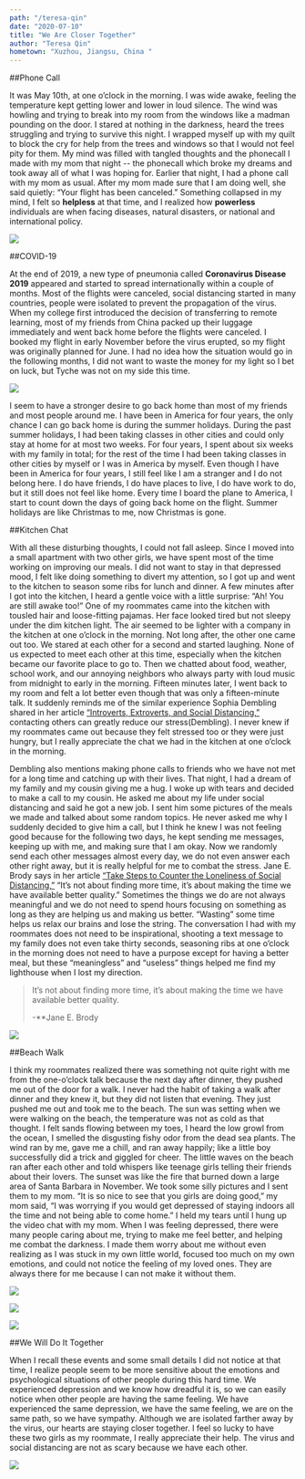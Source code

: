 ```yaml
---
path: "/teresa-qin"
date: "2020-07-10"
title: "We Are Closer Together"
author: "Teresa Qin"
hometown: "Xuzhou, Jiangsu, China "
---
```

##Phone Call

It was May 10th, at one o’clock in the morning. I was wide awake, feeling the temperature kept getting lower and lower in loud silence. The wind was howling and trying to break into my room from the windows like a madman pounding on the door. I stared at nothing in the darkness, heard the trees struggling and trying to survive this night. I wrapped myself up with my quilt to block the cry for help from the trees and windows so that I would not feel pity for them. My mind was filled with tangled thoughts and the phonecall I made with my mom that night -- the phonecall which broke my dreams and took away all of what I was hoping for. Earlier that night, I had a phone call with my mom as usual. After my mom made sure that I am doing well, she said quietly: “Your flight has been canceled.” Something collapsed in my mind, I felt so **helpless** at that time, and I realized how **powerless** individuals are when facing diseases, natural disasters, or national and international policy. 

![](https://drive.google.com/file/d/1tqg-r6lbJL7ZfwWxRkqkxlPrlJFLmnSw/view?usp=sharing)

##COVID-19

At the end of 2019, a new type of pneumonia called **Coronavirus Disease 2019** appeared and started to spread internationally within a couple of months. Most of the flights were canceled, social distancing started in many countries, people were isolated to prevent the propagation of the virus. When my college first introduced the decision of transferring to remote learning, most of my friends from China packed up their luggage immediately and went back home before the flights were canceled. I booked my flight in early November before the virus erupted, so my flight was originally planned for June. I had no idea how the situation would go in the following months, I did not want to waste the money for my light so I bet on luck, but Tyche was not on my side this time. 

![](https://drive.google.com/file/d/15OD9-YCBIcgosGb1ndtpDkB0IC2-nxVT/view?usp=sharing)

I seem to have a stronger desire to go back home than most of my friends and most people around me. I have been in America for four years, the only chance I can go back home is during the summer holidays. During the past summer holidays, I had been taking classes in other cities and could only stay at home for at most two weeks. For four years, I spent about six weeks with my family in total; for the rest of the time I had been taking classes in other cities by myself or I was in America by myself. Even though I have been in America for four years, I still feel like I am a stranger and I do not belong here. I do have friends, I do have places to live, I do have work to do, but it still does not feel like home. Every time I board the plane to America, I start to count down the days of going back home on the flight. Summer holidays are like Christmas to me, now Christmas is gone. 

##Kitchen Chat

With all these disturbing thoughts, I could not fall asleep. Since I  moved into a small apartment with two other girls, we have spent most of the time working on improving our meals. I did not want to stay in that depressed mood, I felt like doing something to divert my attention, so I got up and went to the kitchen to season some ribs for lunch and dinner. A few minutes after I got into the kitchen, I heard a gentle voice with a little surprise: “Ah! You are still awake too!” One of my roommates came into the kitchen with tousled hair and loose-fitting pajamas. Her face looked tired but not sleepy under the dim kitchen light. The air seemed to be lighter with a company in the kitchen at one o’clock in the morning. Not long after, the other one came out too. We stared at each other for a second and started laughing. None of us expected to meet each other at this time, especially when the kitchen became our favorite place to go to.  Then we chatted about food, weather, school work, and our annoying neighbors who always party with loud music from midnight to early in the morning. Fifteen minutes later, I went back to my room and felt a lot better even though that was only a fifteen-minute talk. It suddenly reminds me of the similar experience Sophia Dembling shared in her article [“Introverts, Extroverts, and Social Distancing,”][1] contacting others can greatly reduce our stress(Dembling). I never knew if my roommates came out because they felt stressed too or they were just hungry, but I really appreciate the chat we had in the kitchen at one o’clock in the morning. 

Dembling also mentions making phone calls to friends who we have not met for a long time and catching up with their lives. That night, I had a dream of my family and my cousin giving me a hug. I woke up with tears and decided to make a call to my cousin. He asked me about my life under social distancing and said he got a new job. I sent him some pictures of the meals we made and talked about some random topics. He never asked me why I suddenly decided to give him a call, but I think he knew I was not feeling good because for the following two days, he kept sending me messages, keeping up with me, and making sure that I am okay. Now we randomly send each other messages almost every day, we do not even answer each other right away, but it is really helpful for me to combat the stress. Jane E. Brody says in her article [“Take Steps to Counter the Loneliness of Social Distancing,”][2] “It’s not about finding more time, it’s about making the time we have available better quality.” Sometimes the things we do are not always meaningful and we do not need to spend hours focusing on something as long as they are helping us and making us better. “Wasting” some time helps us relax our brains and lose the string. The conversation I had with my roommates does not need to be inspirational, shooting a text message to my family does not even take thirty seconds, seasoning ribs at one o’clock in the morning does not need to have a purpose except for having a better meal, but these “meaningless” and “useless” things helped me find my lighthouse when I lost my direction. 

>It’s not about finding more time, it’s about making the time we have available better quality.
>
>-**Jane E. Brody

![](https://drive.google.com/file/d/1ysjuUSB-81MPNrlWpPNp2qSPvfSHR0JY/view?usp=sharing)

##Beach Walk 

I think my roommates realized there was something not quite right with me from the one-o’clock talk because the next day after dinner, they pushed me out of the door for a walk. I never had the habit of taking a walk after dinner and they knew it, but they did not listen that evening. They just pushed me out and took me to the beach. The sun was setting when we were walking on the beach, the temperature was not as cold as that thought. I felt sands flowing between my toes, I heard the low growl from the ocean, I smelled the disgusting fishy odor from the dead sea plants. The wind ran by me, gave me a chill, and ran away happily; like a little boy successfully did a trick and giggled for cheer. The little waves on the beach ran after each other and told whispers like teenage girls telling their friends about their lovers. The sunset was like the fire that burned down a large area of Santa Barbara in November. We took some silly pictures and I sent them to my mom. “It is so nice to see that you girls are doing good,” my mom said, “I was worrying if you would get depressed of staying indoors all the time and not being able to come home.” I held my tears until I hung up the video chat with my mom. When I was feeling depressed, there were many people caring about me, trying to make me feel better, and helping me combat the darkness. I made them worry about me without even realizing as I was stuck in my own little world, focused too much on my own emotions, and could not notice the feeling of my loved ones. They are always there for me because I can not make it without them. 

![](https://drive.google.com/file/d/1YFkf5ku3N0bUFxmT5wLP9mzAOaPQCtdA/view?usp=sharing)

![](https://drive.google.com/file/d/1Y096Q5bcC7KrnSQW6wbZ6ANwmQnE6k_l/view?usp=sharing)

![](https://drive.google.com/file/d/1zORUl2WYWvLf4y6uYJfrnzlj9CwA7HKT/view?usp=sharing)

##We Will Do It Together 

When I recall these events and some small details I did not notice at that time, I realize people seem to be more sensitive about the emotions and psychological situations of other people during this hard time. We experienced depression and we know how dreadful it is, so we can easily notice when other people are having the same feeling. We have experienced the same depression, we have the same feeling, we are on the same path, so we have sympathy. Although we are isolated farther away by the virus, our hearts are staying closer together. I feel so lucky to have these two girls as my roommate, I really appreciate their help. The virus and social distancing are not as scary because we have each other. 

![](https://drive.google.com/file/d/1IhWlaxYU9wIUZbL1eJdRivWMjnLikWKe/view?usp=sharing)



[1]: https://gauchospace.ucsb.edu/courses/mod/page/view.php?id=3670298

[2]: https://gauchospace.ucsb.edu/courses/mod/page/view.php?id=3670278

